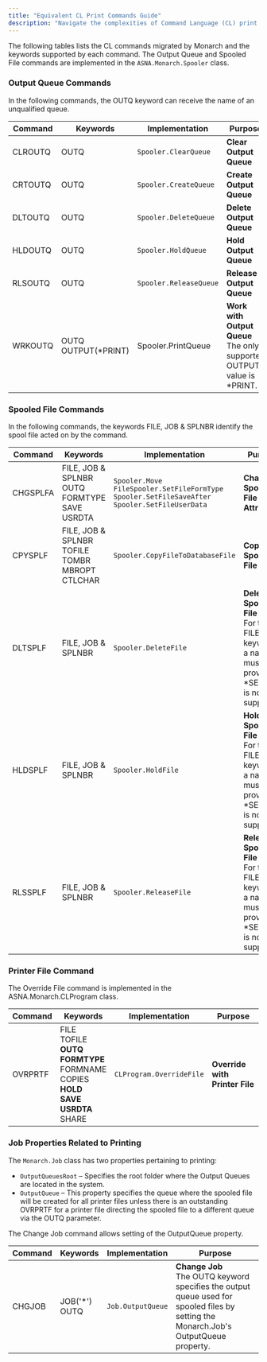```yaml
---
title: "Equivalent CL Print Commands Guide"
description: "Navigate the complexities of Command Language (CL) print commands with this detailed comparison guide. Discover the equivalent CL print commands in the migrated target platform, understanding their functionalities and differences"
---
```


The following tables lists the CL commands migrated by Monarch and the keywords supported by each command. The Output Queue and Spooled File commands are implemented in the `ASNA.Monarch.Spooler` class.

### Output Queue Commands

In the following commands, the OUTQ keyword can receive the name of an unqualified queue.

| **Command** | **Keywords** | **Implementation** | **Purpose** |
| --- | --- | --- | --- |
| CLROUTQ | OUTQ | `Spooler.ClearQueue` | **Clear Output Queue** |
| CRTOUTQ | OUTQ | `Spooler.CreateQueue` | **Create Output Queue** |
| DLTOUTQ | OUTQ | `Spooler.DeleteQueue` | **Delete Output Queue** |
| HLDOUTQ | OUTQ | `Spooler.HoldQueue` | **Hold Output Queue** |
| RLSOUTQ | OUTQ | `Spooler.ReleaseQueue` | **Release Output Queue** |
| WRKOUTQ | OUTQ <br/>OUTPUT(\*PRINT) | Spooler.PrintQueue | **Work with Output Queue** <br />The only supported OUTPUT value is \*PRINT. |

### Spooled File Commands

In the following commands, the keywords FILE, JOB & SPLNBR identify the spool file acted on by the command.

| **Command** | **Keywords** | **Implementation** | **Purpose** |
| --- | --- | --- | --- |
| CHGSPLFA | FILE, JOB & SPLNBR <br />OUTQ <br />FORMTYPE <br />SAVE <br />USRDTA | `Spooler.Move` <br />`FileSpooler.SetFileFormType` <br />`Spooler.SetFileSaveAfter` <br />`Spooler.SetFileUserData` | **Change Spooled File Attributes** |
| CPYSPLF | FILE, JOB & SPLNBR <br />TOFILE <br />TOMBR <br />MBROPT <br />CTLCHAR | `Spooler.CopyFileToDatabaseFile` | **Copy Spooled File** |
| DLTSPLF | FILE, JOB & SPLNBR | `Spooler.DeleteFile` | **Delete Spooled File** <br /> For the FILE keyword, a name must be provided, \*SELECT is not supported. |
| HLDSPLF | FILE, JOB & SPLNBR | `Spooler.HoldFile` | **Hold Spooled File** <br />For the FILE keyword, a name must be provided, \*SELECT is not supported. |
| RLSSPLF | FILE, JOB & SPLNBR | `Spooler.ReleaseFile` | **Release Spooled File** <br />For the FILE keyword, a name must be provided, \*SELECT is not supported. |

### Printer File Command

The Override File command is implemented in the ASNA.Monarch.CLProgram class.

| **Command** | **Keywords** | **Implementation** | **Purpose** |
| --- | --- | --- | --- |
| OVRPRTF | FILE <br />TOFILE <br />**OUTQ** <br />**FORMTYPE** <br /> FORMNAME <br />COPIES <br />**HOLD** <br />**SAVE** <br />**USRDTA** <br />SHARE | `CLProgram.OverrideFile` | **Override with Printer File** |

### Job Properties Related to Printing

The `Monarch.Job` class has two properties pertaining to printing:

- `OutputQueuesRoot` – Specifies the root folder where the Output Queues are located in the system.
- `OutputQueue` – This property specifies the queue where the spooled file will be created for all printer files unless there is an outstanding OVRPRTF for a printer file directing the spooled file to a different queue via the OUTQ parameter.

The Change Job command allows setting of the OutputQueue property.

| **Command** | **Keywords** | **Implementation** | **Purpose** |
| --- | --- | --- | --- |
| CHGJOB | JOB('\*')<br/>OUTQ | `Job.OutputQueue` | **Change Job** <br />The OUTQ keyword specifies the output queue used for spooled files by setting the Monarch.Job's OutputQueue property. |
